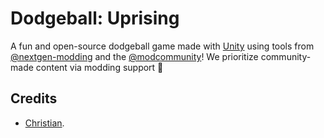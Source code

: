 # Dodgeball: Uprising
A fun and open-source dodgeball game made with [Unity](https://unity.com/) using tools from [@nextgen-modding](https://github.com/nextgen-modding) and the [@modcommunity](https://github.com/modcommunity)! We prioritize community-made content via modding support 🙂

## Credits
* [Christian](https://github.com/gamemann).
